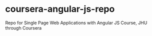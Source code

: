 # coursera-angular-js-repo
Repo for Single Page Web Applications with Angular JS Course, JHU through Coursera
